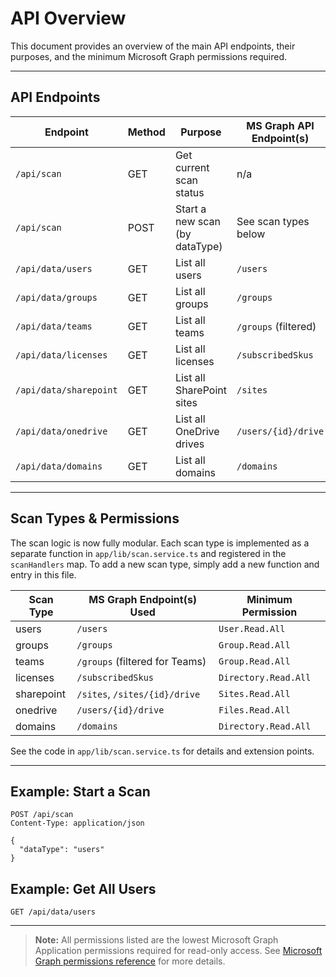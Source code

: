
# API Overview

This document provides an overview of the main API endpoints, their purposes, and the minimum Microsoft Graph permissions required.

---

## API Endpoints

| Endpoint                | Method | Purpose                                 | MS Graph API Endpoint(s)         | Minimum Permission |
|-------------------------|--------|-----------------------------------------|----------------------------------|--------------------|
| `/api/scan`             | GET    | Get current scan status                 | n/a                              | n/a                |
| `/api/scan`             | POST   | Start a new scan (by dataType)          | See scan types below             | See below          |
| `/api/data/users`       | GET    | List all users                          | `/users`                         | `User.Read.All`    |
| `/api/data/groups`      | GET    | List all groups                         | `/groups`                        | `Group.Read.All`   |
| `/api/data/teams`       | GET    | List all teams                          | `/groups` (filtered)             | `Group.Read.All`   |
| `/api/data/licenses`    | GET    | List all licenses                       | `/subscribedSkus`                | `Directory.Read.All`|
| `/api/data/sharepoint`  | GET    | List all SharePoint sites               | `/sites`                         | `Sites.Read.All`   |
| `/api/data/onedrive`    | GET    | List all OneDrive drives                | `/users/{id}/drive`              | `Files.Read.All`   |
| `/api/data/domains`     | GET    | List all domains                        | `/domains`                       | `Directory.Read.All`|

---


## Scan Types & Permissions

The scan logic is now fully modular. Each scan type is implemented as a separate function in `app/lib/scan.service.ts` and registered in the `scanHandlers` map. To add a new scan type, simply add a new function and entry in this file.

| Scan Type   | MS Graph Endpoint(s) Used                | Minimum Permission      |
|-------------|------------------------------------------|------------------------|
| users       | `/users`                                 | `User.Read.All`        |
| groups      | `/groups`                                | `Group.Read.All`       |
| teams       | `/groups` (filtered for Teams)           | `Group.Read.All`       |
| licenses    | `/subscribedSkus`                        | `Directory.Read.All`   |
| sharepoint  | `/sites`, `/sites/{id}/drive`            | `Sites.Read.All`       |
| onedrive    | `/users/{id}/drive`                      | `Files.Read.All`       |
| domains     | `/domains`                               | `Directory.Read.All`   |

See the code in `app/lib/scan.service.ts` for details and extension points.

---

## Example: Start a Scan
```http
POST /api/scan
Content-Type: application/json

{
  "dataType": "users"
}
```

## Example: Get All Users
```http
GET /api/data/users
```

---

> **Note:** All permissions listed are the lowest Microsoft Graph Application permissions required for read-only access. See [Microsoft Graph permissions reference](https://learn.microsoft.com/en-us/graph/permissions-reference) for more details.
